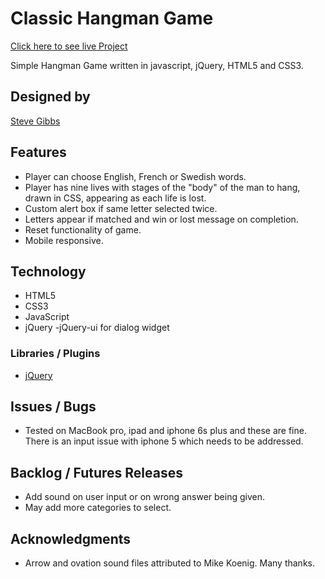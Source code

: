 # Classic Hangman Game
[Click here to see live Project](https://stevegibbs.github.io/Hangman/)

Simple Hangman Game written in javascript, jQuery, HTML5 and CSS3.  

## Designed by
[Steve Gibbs](https://github.com/SteveGibbs)

## Features

- Player can choose English, French or Swedish words.
- Player has nine lives with stages of the "body" of the man to hang, drawn in CSS, appearing as each life is lost.
- Custom alert box if same letter selected twice.
- Letters appear if matched and win or lost message on completion.
- Reset functionality of game.  
- Mobile responsive.  


## Technology

- HTML5
- CSS3
- JavaScript
- jQuery
-jQuery-ui for dialog widget

### Libraries / Plugins

- [jQuery](https://code.jquery.com/jquery-3.1.0.min.js)

## Issues / Bugs

- Tested on MacBook pro, ipad and iphone 6s plus and these are fine.  There is an input issue with iphone 5 which needs to be addressed.  

## Backlog / Futures Releases

- Add sound on user input or on wrong answer being given.  
- May add more categories to select.  

## Acknowledgments

- Arrow and ovation sound files attributed to Mike Koenig.  Many thanks.  
